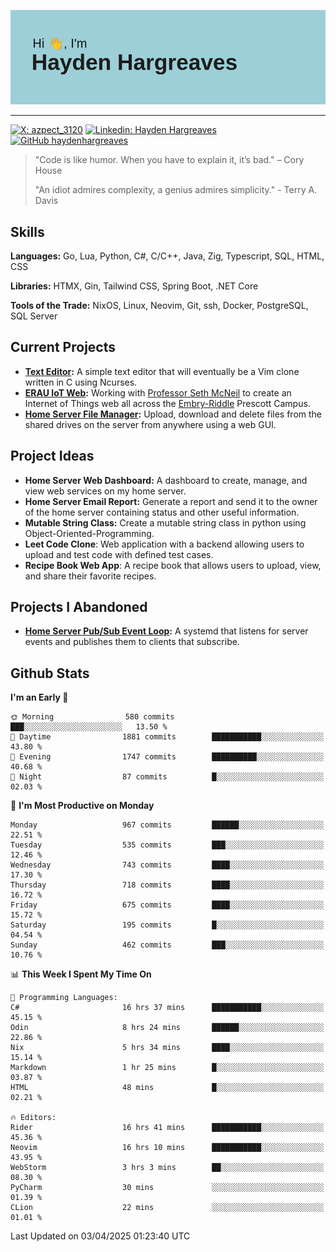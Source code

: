 ![Hayden Hargreaves](https://github.com/Azpect3120/Azpect3120/blob/master/download.png?raw=true)

<hr>

[![X: azpect_3120](https://img.shields.io/twitter/follow/azpect_3120?style=social)](https://x.com/azpect_3120)
[![Linkedin: Hayden Hargreaves](https://img.shields.io/badge/-Hayden%20Hargreaves-blue?style=flat-square&logo=Linkedin&logoColor=white&link=https://www.linkedin.com/in/hayden-hargreaves-37b2802a4/)](https://www.linkedin.com/in/hayden-hargreaves-37b2802a4/)
[![GitHub haydenhargreaves](https://img.shields.io/github/followers/haydenhargreaves?label=follow&style=social)](https://github.com/haydenhargreaves)

> "Code is like humor. When you have to explain it, it’s bad." – Cory House
> 
> "An idiot admires complexity, a genius admires simplicity." - Terry A. Davis


## Skills
**Languages:** Go, Lua, Python, C#, C/C++, Java, Zig, Typescript, SQL, HTML, CSS 

**Libraries:** HTMX, Gin, Tailwind CSS, Spring Boot, .NET Core

**Tools of the Trade:** NixOS, Linux, Neovim, Git, ssh, Docker, PostgreSQL, SQL Server


## Current Projects 
- **[Text Editor](https://github.com/haydenhargreaves/TextEditor):** A simple text editor that will eventually be a Vim clone written in C using Ncurses.
- **[ERAU IoT Web](https://github.com/haydenhargreaves/InternetOfThings):** Working with [Professor Seth McNeil](https://github.com/semcneil) to create an Internet of Things web all across the [Embry-Riddle](https://erau.edu) Prescott Campus.
- **[Home Server File Manager](https://github.com/haydenhargreaves/ServerFileManager):** Upload, download and delete files from the shared drives on the server from anywhere using a web GUI.


## Project Ideas
- **Home Server Web Dashboard:** A dashboard to create, manage, and view web services on my home server.
- **Home Server Email Report:** Generate a report and send it to the owner of the home server containing status and other useful information.
- **Mutable String Class:** Create a mutable string class in python using Object-Oriented-Programming.
- **Leet Code Clone**: Web application with a backend allowing users to upload and test code with defined test cases.
- **Recipe Book Web App**: A recipe book that allows users to upload, view, and share their favorite recipes.

## Projects I Abandoned 
- **[Home Server Pub/Sub Event Loop](https://github.com/haydenhargreaves/TCPNotificationManager):** A systemd that listens for server events and publishes them to clients that subscribe.


## Github Stats

<!--START_SECTION:waka-->
**I'm an Early 🐤** 

```text
🌞 Morning                580 commits         ███░░░░░░░░░░░░░░░░░░░░░░   13.50 % 
🌆 Daytime                1881 commits        ███████████░░░░░░░░░░░░░░   43.80 % 
🌃 Evening                1747 commits        ██████████░░░░░░░░░░░░░░░   40.68 % 
🌙 Night                  87 commits          █░░░░░░░░░░░░░░░░░░░░░░░░   02.03 % 
```
📅 **I'm Most Productive on Monday** 

```text
Monday                   967 commits         ██████░░░░░░░░░░░░░░░░░░░   22.51 % 
Tuesday                  535 commits         ███░░░░░░░░░░░░░░░░░░░░░░   12.46 % 
Wednesday                743 commits         ████░░░░░░░░░░░░░░░░░░░░░   17.30 % 
Thursday                 718 commits         ████░░░░░░░░░░░░░░░░░░░░░   16.72 % 
Friday                   675 commits         ████░░░░░░░░░░░░░░░░░░░░░   15.72 % 
Saturday                 195 commits         █░░░░░░░░░░░░░░░░░░░░░░░░   04.54 % 
Sunday                   462 commits         ███░░░░░░░░░░░░░░░░░░░░░░   10.76 % 
```


📊 **This Week I Spent My Time On** 

```text
💬 Programming Languages: 
C#                       16 hrs 37 mins      ███████████░░░░░░░░░░░░░░   45.15 % 
Odin                     8 hrs 24 mins       ██████░░░░░░░░░░░░░░░░░░░   22.86 % 
Nix                      5 hrs 34 mins       ████░░░░░░░░░░░░░░░░░░░░░   15.14 % 
Markdown                 1 hr 25 mins        █░░░░░░░░░░░░░░░░░░░░░░░░   03.87 % 
HTML                     48 mins             █░░░░░░░░░░░░░░░░░░░░░░░░   02.21 % 

🔥 Editors: 
Rider                    16 hrs 41 mins      ███████████░░░░░░░░░░░░░░   45.36 % 
Neovim                   16 hrs 10 mins      ███████████░░░░░░░░░░░░░░   43.95 % 
WebStorm                 3 hrs 3 mins        ██░░░░░░░░░░░░░░░░░░░░░░░   08.30 % 
PyCharm                  30 mins             ░░░░░░░░░░░░░░░░░░░░░░░░░   01.39 % 
CLion                    22 mins             ░░░░░░░░░░░░░░░░░░░░░░░░░   01.01 % 
```


 Last Updated on 03/04/2025 01:23:40 UTC
<!--END_SECTION:waka-->
